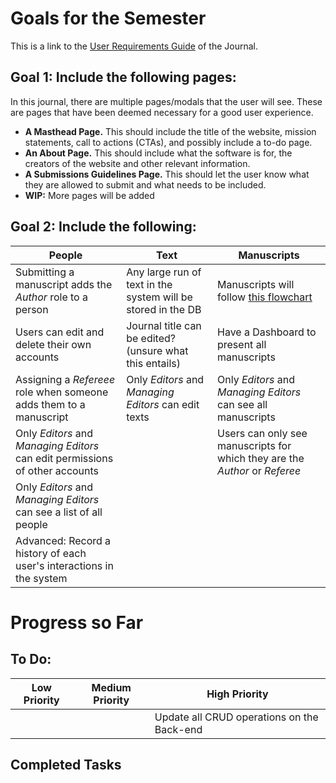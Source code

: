 # Goals for the Semester

This is a link to the [User Requirements Guide](https://github.com/gcallah/SoftwareEngineering/blob/master/docs/user_reqs_spring_2025.md) of the Journal. 

## Goal 1: Include the following pages:

In this journal, there are multiple pages/modals that the user will see. These are pages that have been deemed necessary for a good user experience.

- **A Masthead Page.** This should include the title of the website, mission statements, call to actions (CTAs), and possibly include a to-do page.
- **An About Page.** This should include what the software is for, the creators of the website and other relevant information.
- **A Submissions Guidelines Page.** This should let the user know what they are allowed to submit and what needs to be included.
- **WIP:** More pages will be added

## Goal 2: Include the following:

| People          | Text           | Manuscripts       |
|-----------------|----------------|-------------------|
| Submitting a manuscript adds the _Author_ role to a person | Any large run of text in the system will be stored in the DB | Manuscripts will follow [this flowchart](https://github.com/AthenaKouKou/journal/blob/main/docs/Manuscript_FSM.jpg) |
| Users can edit and delete their own accounts | Journal title can be edited? (unsure what this entails) | Have a Dashboard to present all manuscripts |
| Assigning a _Refereee_ role when someone adds them to a manuscript | Only _Editors_ and _Managing Editors_ can edit texts | Only _Editors_ and _Managing Editors_ can see all manuscripts |
| Only _Editors_ and _Managing Editors_ can edit permissions of other accounts | | Users can only see manuscripts for which they are the _Author_ or _Referee_ |
| Only _Editors_ and _Managing Editors_ can see a list of all people | | |
| Advanced: Record a history of each user's interactions in the system | | |

# Progress so Far

## To Do:

| Low Priority    | Medium Priority | High Priority     |
|-----------------|-----------------|-------------------|
|                 |                 | Update all CRUD operations on the Back-end     |

## Completed Tasks
